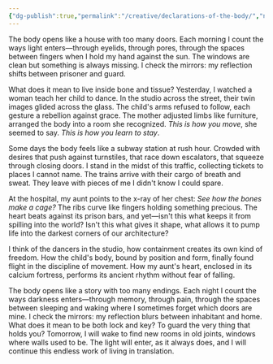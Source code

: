 ```yaml
---
{"dg-publish":true,"permalink":"/creative/declarations-of-the-body/","noteIcon":"","created":"2024-11-15"}
---
```


The body opens like a house with too many doors. Each morning I count the ways light enters—through eyelids, through pores, through the spaces between fingers when I hold my hand against the sun. The windows are clean but something is always missing. I check the mirrors: my reflection shifts between prisoner and guard.

What does it mean to live inside bone and tissue? Yesterday, I watched a woman teach her child to dance. In the studio across the street, their twin images glided across the glass. The child's arms refused to follow, each gesture a rebellion against grace. The mother adjusted limbs like furniture, arranged the body into a room she recognized. _This is how you move_, she seemed to say. _This is how you learn to stay_.

Some days the body feels like a subway station at rush hour. Crowded with desires that push against turnstiles, that race down escalators, that squeeze through closing doors. I stand in the midst of this traffic, collecting tickets to places I cannot name. The trains arrive with their cargo of breath and sweat. They leave with pieces of me I didn't know I could spare.

At the hospital, my aunt points to the x-ray of her chest: _See how the bones make a cage?_ The ribs curve like fingers holding something precious. The heart beats against its prison bars, and yet—isn't this what keeps it from spilling into the world? Isn't this what gives it shape, what allows it to pump life into the darkest corners of our architecture?

I think of the dancers in the studio, how containment creates its own kind of freedom. How the child's body, bound by position and form, finally found flight in the discipline of movement. How my aunt's heart, enclosed in its calcium fortress, performs its ancient rhythm without fear of falling.

The body opens like a story with too many endings. Each night I count the ways darkness enters—through memory, through pain, through the spaces between sleeping and waking where I sometimes forget which doors are mine. I check the mirrors: my reflection blurs between inhabitant and home. What does it mean to be both lock and key? To guard the very thing that holds you? Tomorrow, I will wake to find new rooms in old joints, windows where walls used to be. The light will enter, as it always does, and I will continue this endless work of living in translation.